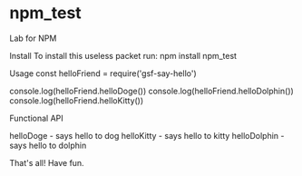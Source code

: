 # npm_test
Lab for NPM

Install
To install this useless packet run:
	npm install npm_test

Usage
const helloFriend = require('gsf-say-hello')

console.log(helloFriend.helloDoge())
console.log(helloFriend.helloDolphin())
console.log(helloFriend.helloKitty())

Functional API

helloDoge - says hello to dog
helloKitty - says hello to kitty
helloDolphin - says hello to dolphin

That's all! Have fun.
